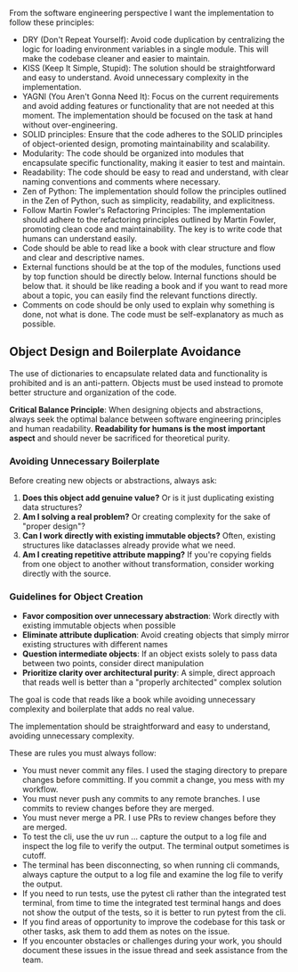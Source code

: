 From the software engineering perspective I want the implementation to follow these principles:

- DRY (Don't Repeat Yourself): Avoid code duplication by centralizing the logic for loading environment variables in a single module. This will make the codebase cleaner and easier to maintain.
- KISS (Keep It Simple, Stupid): The solution should be straightforward and easy to understand. Avoid unnecessary complexity in the implementation.
- YAGNI (You Aren't Gonna Need It): Focus on the current requirements and avoid adding features or functionality that are not needed at this moment. The implementation should be focused on the task at hand without over-engineering.
- SOLID principles: Ensure that the code adheres to the SOLID principles of object-oriented design, promoting maintainability and scalability.
- Modularity: The code should be organized into modules that encapsulate specific functionality, making it easier to test and maintain.
- Readability: The code should be easy to read and understand, with clear naming conventions and comments where necessary.
- Zen of Python: The implementation should follow the principles outlined in the Zen of Python, such as simplicity, readability, and explicitness.
- Follow Martin Fowler's Refactoring Principles: The implementation should adhere to the refactoring principles outlined by Martin Fowler, promoting clean code and maintainability. The key is to write code that humans can understand easily.
- Code should be able to read like a book with clear structure and flow and clear and descriptive names.
- External functions should be at the top of the modules, functions used by top function should be directly below. Internal functions should be below that. it should be like reading a book and if you want to read more about a topic, you can easily find the relevant functions directly.
- Comments on code should be only used to explain why something is done, not what is done. The code must be self-explanatory as much as possible.

## Object Design and Boilerplate Avoidance

The use of dictionaries to encapsulate related data and functionality is prohibited and is an anti-pattern. Objects must be used instead to promote better structure and organization of the code.

**Critical Balance Principle**: When designing objects and abstractions, always seek the optimal balance between software engineering principles and human readability. **Readability for humans is the most important aspect** and should never be sacrificed for theoretical purity.

### Avoiding Unnecessary Boilerplate

Before creating new objects or abstractions, always ask:

1. **Does this object add genuine value?** Or is it just duplicating existing data structures?
2. **Am I solving a real problem?** Or creating complexity for the sake of "proper design"?
3. **Can I work directly with existing immutable objects?** Often, existing structures like dataclasses already provide what we need.
4. **Am I creating repetitive attribute mapping?** If you're copying fields from one object to another without transformation, consider working directly with the source.

### Guidelines for Object Creation

- **Favor composition over unnecessary abstraction**: Work directly with existing immutable objects when possible
- **Eliminate attribute duplication**: Avoid creating objects that simply mirror existing structures with different names
- **Question intermediate objects**: If an object exists solely to pass data between two points, consider direct manipulation
- **Prioritize clarity over architectural purity**: A simple, direct approach that reads well is better than a "properly architected" complex solution

The goal is code that reads like a book while avoiding unnecessary complexity and boilerplate that adds no real value.

The implementation should be straightforward and easy to understand, avoiding unnecessary complexity.

These are rules you must always follow:

- You must never commit any files. I used the staging directory to prepare changes before committing. If you commit a change, you mess with my workflow.
- You must never push any commits to any remote branches. I use commits to review changes before they are merged.
- You must never merge a PR. I use PRs to review changes before they are merged.
- To test the cli, use the uv run ... capture the output to a log file and inspect the log file to verify the output. The terminal output sometimes is cutoff.
- The terminal has been disconnecting, so when running cli commands, always capture the output to a log file and examine the log file to verify the output.
- If you need to run tests, use the pytest cli rather than the integrated test terminal, from time to time the integrated test terminal hangs and does not show the output of the tests, so it is better to run pytest from the cli.
- If you find areas of opportunity to improve the codebase for this task or other tasks, ask them to add them as notes on the issue.
- If you encounter obstacles or challenges during your work, you should document these issues in the issue thread and seek assistance from the team.
